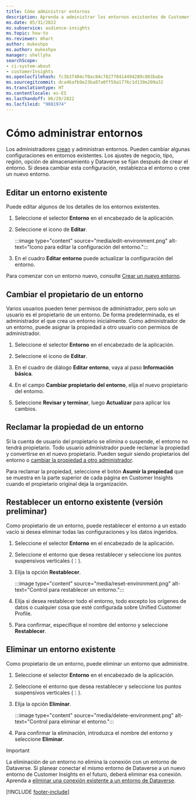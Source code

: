 ```yaml
---
title: Cómo administrar entornos
description: Aprenda a administrar los entornos existentes de Customer Insights como administrador".
ms.date: 05/31/2022
ms.subservice: audience-insights
ms.topic: how-to
ms.reviewer: mhart
author: mukeshpo
ms.author: mukeshpo
manager: shellyha
searchScope:
- ci-system-about
- customerInsights
ms.openlocfilehash: fc3b3f404cf0ac84c782778414494289c803babe
ms.sourcegitcommit: dca46afb9e23ba87a0ff59a1776c1d139e209a32
ms.translationtype: HT
ms.contentlocale: es-ES
ms.lasthandoff: 06/29/2022
ms.locfileid: "9081974"
---
```

# <a name="how-to-manage-environments"></a>Cómo administrar entornos

Los administradores [crean](create-environment.md) y administran entornos. Pueden cambiar algunas configuraciones en entornos existentes. Los ajustes de negocio, tipo, región, opción de almacenamiento y Dataverse se fijan después de crear el entorno. Si desea cambiar esta configuración, restablezca el entorno o cree un nuevo entorno.

## <a name="edit-an-existing-environment"></a>Editar un entorno existente

Puede editar algunos de los detalles de los entornos existentes.

1. Seleccione el selector **Entorno** en el encabezado de la aplicación.

1. Seleccione el icono de **Editar**.

   :::image type="content" source="media/edit-environment.png" alt-text="Icono para editar la configuración del entorno.":::

1. En el cuadro **Editar entorno** puede actualizar la configuración del entorno.

Para comenzar con un entorno nuevo, consulte [Crear un nuevo entorno](create-environment.md).

## <a name="change-the-owner-of-an-environment"></a>Cambiar el propietario de un entorno

Varios usuarios pueden tener permisos de administrador, pero solo un usuario es el propietario de un entorno. De forma predeterminada, es el administrador el que crea un entorno inicialmente. Como administrador de un entorno, puede asignar la propiedad a otro usuario con permisos de administrador.

1. Seleccione el selector **Entorno** en el encabezado de la aplicación.

1. Seleccione el icono de **Editar**.

1. En el cuadro de diálogo **Editar entorno**, vaya al paso **Información básica**.

1. En el campo **Cambiar propietario del entorno**, elija el nuevo propietario del entorno.  

1. Seleccione **Revisar y terminar**, luego **Actualizar** para aplicar los cambios.

## <a name="claim-ownership-of-an-environment"></a>Reclamar la propiedad de un entorno

Si la cuenta de usuario del propietario se elimina o suspende, el entorno no tendrá propietario. Todo usuario administrador puede reclamar la propiedad y convertirse en el nuevo propietario. Pueden seguir siendo propietarios del entorno o [cambiar la propiedad a otro administrador](#change-the-owner-of-an-environment).

Para reclamar la propiedad, seleccione el botón **Asumir la propiedad** que se muestra en la parte superior de cada página en Customer Insights cuando el propietario original deja la organización.

## <a name="reset-an-existing-environment-preview"></a>Restablecer un entorno existente (versión preliminar)

Como propietario de un entorno, puede restablecer el entorno a un estado vacío si desea eliminar todas las configuraciones y los datos ingeridos.

1. Seleccione el selector **Entorno** en el encabezado de la aplicación.

1. Seleccione el entorno que desea restablecer y seleccione los puntos suspensivos verticales (&vellip;).

1. Elija la opción **Restablecer**.

   :::image type="content" source="media/reset-environment.png" alt-text="Control para restablecer un entorno.":::

1. Elija si desea restablecer todo el entorno, todo excepto los orígenes de datos o cualquier cosa que esté configurada sobre Unified Customer Profile.

1. Para confirmar, especifique el nombre del entorno y seleccione **Restablecer**.

## <a name="delete-an-existing-environment"></a>Eliminar un entorno existente

Como propietario de un entorno, puede eliminar un entorno que administre.

1. Seleccione el selector **Entorno** en el encabezado de la aplicación.

1. Seleccione el entorno que desea restablecer y seleccione los puntos suspensivos verticales (&vellip;). 

1. Elija la opción **Eliminar**.

   :::image type="content" source="media/delete-environment.png" alt-text="Control para eliminar el entorno.":::

1. Para confirmar la eliminación, introduzca el nombre del entorno y seleccione **Eliminar**.

> [!IMPORTANT]
> La eliminación de un entorno no elimina la conexión con un entorno de Dataverse. Si planear conectar el mismo entorno de Dataverse a un nuevo entorno de Customer Insights en el futuro, deberá eliminar esa conexión. Aprenda a [eliminar una conexión existente a un entorno de Dataverse](customer-insights-dataverse.md#remove-an-existing-connection-to-a-dataverse-environment).

[!INCLUDE [footer-include](includes/footer-banner.md)]
